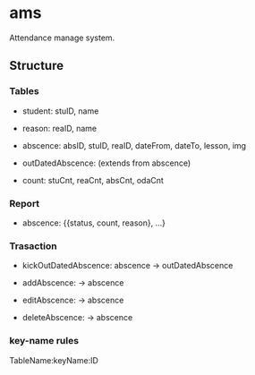 # ams

Attendance manage system.

## Structure

### Tables

- student: stuID, name

- reason: reaID, name

- abscence: absID, stuID, reaID, dateFrom, dateTo, lesson, img

- outDatedAbscence: (extends from abscence)

- count: stuCnt, reaCnt, absCnt, odaCnt

### Report

- abscence: {{status, count, reason}, ...}

### Trasaction

- kickOutDatedAbscence: abscence -> outDatedAbscence

- addAbscence: -> abscence

- editAbscence: -> abscence

- deleteAbscence: -> abscence

### key-name rules

TableName:keyName:ID
